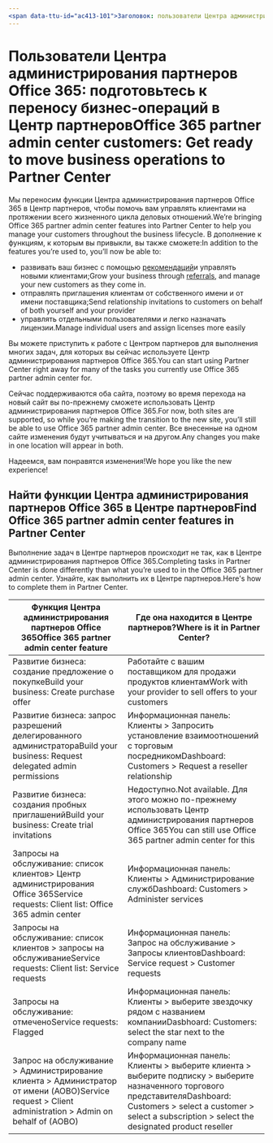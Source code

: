 ```yaml
---
<span data-ttu-id="ac413-101">Заголовок: пользователи Центра администрирования партнеров Office 365: подготовьтесь к переносу бизнес-операций в Центр партнеров | Центр партнеров описание: Рекомендации для пользователей Центра администрирования партнеров Office 365 при переходе на Центр партнеров ms.prod: автор: KPacquer</span><span class="sxs-lookup"><span data-stu-id="ac413-101">title: Office 365 partner admin center customers: Get ready to move business operations to Partner Center | Partner Center description: Key considerations for Office 365 partner admin center customers when migrating to Partner Center ms.prod: author: KPacquer</span></span>
---
```


# <a name="office-365-partner-admin-center-customers-get-ready-to-move-business-operations-to-partner-center"></a><span data-ttu-id="ac413-102">Пользователи Центра администрирования партнеров Office 365: подготовьтесь к переносу бизнес-операций в Центр партнеров</span><span class="sxs-lookup"><span data-stu-id="ac413-102">Office 365 partner admin center customers: Get ready to move business operations to Partner Center</span></span>

<span data-ttu-id="ac413-103">Мы переносим функции Центра администрирования партнеров Office 365 в Центр партнеров, чтобы помочь вам управлять клиентами на протяжении всего жизненного цикла деловых отношений.</span><span class="sxs-lookup"><span data-stu-id="ac413-103">We’re bringing Office 365 partner admin center features into Partner Center to help you manage your customers throughout the business lifecycle.</span></span> <span data-ttu-id="ac413-104">В дополнение к функциям, к которым вы привыкли, вы также сможете:</span><span class="sxs-lookup"><span data-stu-id="ac413-104">In addition to the features you’re used to, you’ll now be able to:</span></span> 

*  <span data-ttu-id="ac413-105">развивать ваш бизнес с помощью [рекомендаций](referrals.md)и управлять новыми клиентами;</span><span class="sxs-lookup"><span data-stu-id="ac413-105">Grow your business through [referrals](referrals.md), and manage your new customers as they come in.</span></span>
*  <span data-ttu-id="ac413-106">отправлять приглашения клиентам от собственного имени и от имени поставщика;</span><span class="sxs-lookup"><span data-stu-id="ac413-106">Send relationship invitations to customers on behalf of both yourself and your provider</span></span>
*  <span data-ttu-id="ac413-107">управлять отдельными пользователями и легко назначать лицензии.</span><span class="sxs-lookup"><span data-stu-id="ac413-107">Manage individual users and assign licenses more easily</span></span>

<span data-ttu-id="ac413-108">Вы можете приступить к работе с Центром партнеров для выполнения многих задач, для которых вы сейчас используете Центр администрирования партнеров Office 365.</span><span class="sxs-lookup"><span data-stu-id="ac413-108">You can start using Partner Center right away for many of the tasks you currently use Office 365 partner admin center for.</span></span> 

<span data-ttu-id="ac413-109">Сейчас поддерживаются оба сайта, поэтому во время перехода на новый сайт вы по-прежнему сможете использовать Центр администрирования партнеров Office 365.</span><span class="sxs-lookup"><span data-stu-id="ac413-109">For now, both sites are supported, so while you’re making the transition to the new site, you’ll still be able to use Office 365 partner admin center.</span></span> <span data-ttu-id="ac413-110">Все внесенные на одном сайте изменения будут учитываться и на другом.</span><span class="sxs-lookup"><span data-stu-id="ac413-110">Any changes you make in one location will appear in both.</span></span>

<span data-ttu-id="ac413-111">Надеемся, вам понравятся изменения!</span><span class="sxs-lookup"><span data-stu-id="ac413-111">We hope you like the new experience!</span></span>

## <a name="find-office-365-partner-admin-center-features-in-partner-center"></a><span data-ttu-id="ac413-112">Найти функции Центра администрирования партнеров Office 365 в Центре партнеров</span><span class="sxs-lookup"><span data-stu-id="ac413-112">Find Office 365 partner admin center features in Partner Center</span></span>

<span data-ttu-id="ac413-113">Выполнение задач в Центре партнеров происходит не так, как в Центре администрирования партнеров Office 365.</span><span class="sxs-lookup"><span data-stu-id="ac413-113">Completing tasks in Partner Center is done differently than what you’re used to in the Office 365 partner admin center.</span></span> <span data-ttu-id="ac413-114">Узнайте, как выполнить их в Центре партнеров.</span><span class="sxs-lookup"><span data-stu-id="ac413-114">Here's how to complete them in Partner Center.</span></span>

| <span data-ttu-id="ac413-115">Функция Центра администрирования партнеров Office 365</span><span class="sxs-lookup"><span data-stu-id="ac413-115">Office 365 partner admin center feature</span></span>                       | <span data-ttu-id="ac413-116">Где она находится в Центре партнеров?</span><span class="sxs-lookup"><span data-stu-id="ac413-116">Where is it in Partner Center?</span></span> | 
|   -----------------------------------------------  | -------------- |
| <span data-ttu-id="ac413-117">Развитие бизнеса: создание предложение о покупке</span><span class="sxs-lookup"><span data-stu-id="ac413-117">Build your business: Create purchase offer</span></span> | <span data-ttu-id="ac413-118">Работайте с вашим поставщиком для продажи продуктов клиентам</span><span class="sxs-lookup"><span data-stu-id="ac413-118">Work with your provider to sell offers to your customers</span></span> |
| <span data-ttu-id="ac413-119">Развитие бизнеса: запрос разрешений делегированного администратора</span><span class="sxs-lookup"><span data-stu-id="ac413-119">Build your business: Request delegated admin permissions</span></span> | <span data-ttu-id="ac413-120">Информационная панель: Клиенты > Запросить установление взаимоотношений с торговым посредником</span><span class="sxs-lookup"><span data-stu-id="ac413-120">Dashboard: Customers > Request a reseller relationship</span></span> |
| <span data-ttu-id="ac413-121">Развитие бизнеса: создания пробных приглашений</span><span class="sxs-lookup"><span data-stu-id="ac413-121">Build your business: Create trial invitations</span></span> | <span data-ttu-id="ac413-122">Недоступно.</span><span class="sxs-lookup"><span data-stu-id="ac413-122">Not available.</span></span> <span data-ttu-id="ac413-123">Для этого можно по-прежнему использовать Центр администрирования партнеров Office 365</span><span class="sxs-lookup"><span data-stu-id="ac413-123">You can still use Office 365 partner admin center for this</span></span> |
| <span data-ttu-id="ac413-124">Запросы на обслуживание: список клиентов> Центр администрирования Office 365</span><span class="sxs-lookup"><span data-stu-id="ac413-124">Service requests: Client list: Office 365 admin center</span></span> | <span data-ttu-id="ac413-125">Информационная панель: Клиенты > Администрирование служб</span><span class="sxs-lookup"><span data-stu-id="ac413-125">Dashboard: Customers > Administer services</span></span> |
| <span data-ttu-id="ac413-126">Запросы на обслуживание: список клиентов > запросы на обслуживание</span><span class="sxs-lookup"><span data-stu-id="ac413-126">Service requests: Client list: Service requests</span></span> | <span data-ttu-id="ac413-127">Информационная панель: Запрос на обслуживание > Запросы клиентов</span><span class="sxs-lookup"><span data-stu-id="ac413-127">Dashboard: Service request > Customer requests</span></span> |
| <span data-ttu-id="ac413-128">Запросы на обслуживание: отмечено</span><span class="sxs-lookup"><span data-stu-id="ac413-128">Service requests: Flagged</span></span> | <span data-ttu-id="ac413-129">Информационная панель: Клиенты > выберите звездочку рядом с названием компании</span><span class="sxs-lookup"><span data-stu-id="ac413-129">Dasbhoard: Customers: select the star next to the company name</span></span> |
| <span data-ttu-id="ac413-130">Запрос на обслуживание > Администрирование клиента > Администратор от имени (AOBO)</span><span class="sxs-lookup"><span data-stu-id="ac413-130">Service request > Client administration > Admin on behalf of (AOBO)</span></span> | <span data-ttu-id="ac413-131">Информационная панель: Клиенты > выберите клиента > выберите подписку > выберите назначенного торгового представителя</span><span class="sxs-lookup"><span data-stu-id="ac413-131">Dashboard: Customers > select a customer > select a subscription > select the designated product reseller</span></span> |

